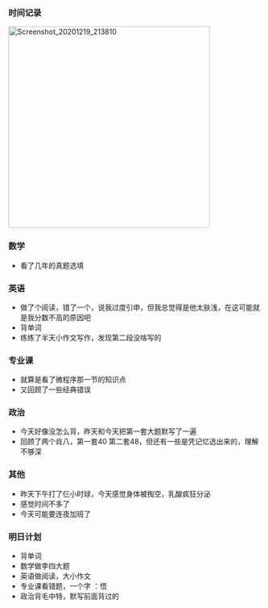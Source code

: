 ### 时间记录

<img src="https://raw.githubusercontent.com/Kong-PR/Typora-picture/master/img/Screenshot_20201219_213810.jpg" alt="Screenshot_20201219_213810" width=400 />

### 数学

- 看了几年的真题选填

### 英语

- 做了个阅读，错了一个，说我过度引申，但我总觉得是他太肤浅，在这可能就是我分数不高的原因吧
- 背单词
- 练练了半天小作文写作，发现第二段没啥写的

### 专业课

- 就算是看了微程序那一节的知识点
- 又回顾了一些经典错误

### 政治

- 今天好像没怎么背，昨天和今天把第一套大题默写了一遍
- 回顾了两个肖八，第一套40 第二套48，但还有一些是凭记忆选出来的，理解不够深

### 其他

- 昨天下午打了仨小时球，今天感觉身体被掏空，乳酸疯狂分泌
- 感觉时间不多了
- 今天可能要连夜加班了

### 明日计划

- 背单词
- 数学做李四大题
- 英语做阅读，大小作文
- 专业课看错题，一个字 ：悟
- 政治背毛中特，默写前面背过的